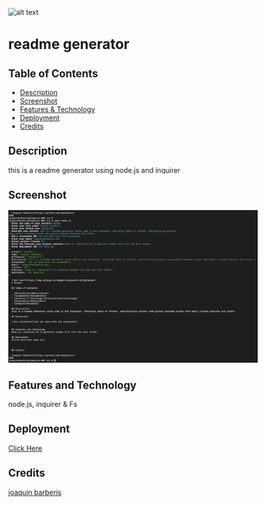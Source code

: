 
  ![alt text](https://img.shields.io/badge/License-MIT-brightgreen)
  # readme generator
        
  ## Table of Contents

  - [Description](#description)
  - [Screenshot](#screenshot)
  - [Features & Technology](#features-and-technology)
  - [Deployment](#deployment)
  - [Credits](#credits)

  ## Description
  this is a readme generator using node.js and inquirer

  ## Screenshot

  ![alt screenshot](https://github.com/jbarberisv/readme-jbv/blob/main/assets/images/screenshot-Read.png?raw=true)
  

  ## Features and Technology
  node.js, inquirer & Fs
 
  ## Deployment
  [Click Here](https://jbarberisv.github.io/readme-jbv/)

  
  
  ## Credits
  
  [joaquin barberis](https://github.com/jbarberisv)